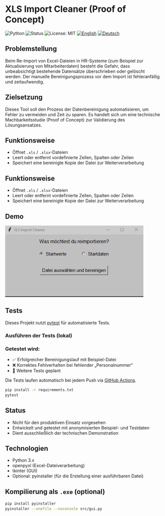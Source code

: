 # XLS Import Cleaner (Proof of Concept)
![Python](https://img.shields.io/badge/python-3.10%2B-blue)
![Status](https://img.shields.io/badge/status-POC-orange)
![License: MIT](https://img.shields.io/badge/License-MIT-green.svg)
[![English](https://img.shields.io/badge/README-English-informational?style=flat-square)](README_en.md)
[![Deutsch](https://img.shields.io/badge/README-Deutsch-informational?style=flat-square)](README.md)



## Problemstellung

Beim Re-Import von Excel-Dateien in HR-Systeme (zum Beispiel zur Aktualisierung von Mitarbeiterdaten) besteht die Gefahr, dass unbeabsichtigt bestehende Datensätze überschrieben oder gelöscht werden. Der manuelle Bereinigungsprozess vor dem Import ist fehleranfällig und zeitaufwendig.

## Zielsetzung

Dieses Tool soll den Prozess der Datenbereinigung automatisieren, um Fehler zu vermeiden und Zeit zu sparen. Es handelt sich um eine technische Machbarkeitsstudie (Proof of Concept) zur Validierung des Lösungsansatzes.

## Funktionsweise

- Öffnet `.xls` / `.xlsx`-Dateien
- Leert oder entfernt vordefinierte Zellen, Spalten oder Zeilen
- Speichert eine bereinigte Kopie der Datei zur Weiterverarbeitung

## Funktionsweise

- Öffnet `.xls` / `.xlsx`-Dateien
- Leert oder entfernt vordefinierte Zellen, Spalten oder Zeilen
- Speichert eine bereinigte Kopie der Datei zur Weiterverarbeitung

## Demo

![XLS Import Cleaner Demo](import-cleaner.gif)

## Tests

Dieses Projekt nutzt [pytest](https://docs.pytest.org/) für automatisierte Tests.

### Ausführen der Tests (lokal)
### Getestet wird:

- ✅ Erfolgreicher Bereinigungslauf mit Beispiel-Datei  
- ❌ Korrektes Fehlverhalten bei fehlender „Personalnummer“  
- 📝 Weitere Tests geplant

Die Tests laufen automatisch bei jedem Push via [GitHub Actions](https://github.com/Chrisp-Codes/xls-import-cleaner/actions).


```bash
pip install -r requirements.txt
pytest
````

## Status

- Nicht für den produktiven Einsatz vorgesehen
- Entwickelt und getestet mit anonymisierten Beispiel- und Testdaten
- Dient ausschließlich der technischen Demonstration

## Technologien

- Python 3.x
- openpyxl (Excel-Dateiverarbeitung)
- tkinter (GUI)
- Optional: pyinstaller (für die Erstellung einer ausführbaren Datei)

## Kompilierung als `.exe` (optional)

```bash
pip install pyinstaller
pyinstaller --onefile --noconsole src/gui.py
